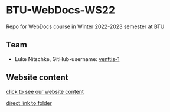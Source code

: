 # BTU-WebDocs-WS22
Repo for WebDocs course in Winter 2022-2023 semester at BTU
## Team
* Luke Nitschke, GitHub-username: [venttis-1](https://github.com/venttis-1)

## Website content
[click to see our website content](https://htmlpreview.github.io/?https://github.com/fontvu/BTU-WebDocs-WS22/blob/main/assignment-2a/task5/credits.html)

[direct link to folder](https://github.com/fontvu/BTU-WebDocs-WS22/tree/main/assignment-2a/task5)